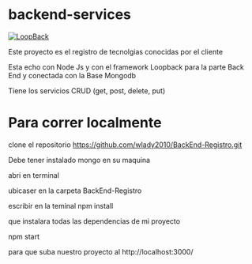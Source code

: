 # backend-services

[![LoopBack](https://github.com/strongloop/loopback-next/raw/master/docs/site/imgs/branding/Powered-by-LoopBack-Badge-(blue)-@2x.png)](http://loopback.io/)

Este proyecto es el registro de tecnolgias conocidas por el cliente

Esta echo con Node Js y con el framework Loopback para la parte Back End y conectada con la Base Mongodb

Tiene los servicios CRUD (get, post, delete, put)



# Para correr localmente

clone el repositorio https://github.com/wlady2010/BackEnd-Registro.git

Debe tener instalado mongo en su maquina

abri en terminal

ubicaser en la carpeta  BackEnd-Registro

escribir en la teminal npm install

que instalara todas las dependencias de mi proyecto

npm start

para que suba nuestro proyecto al http://localhost:3000/

